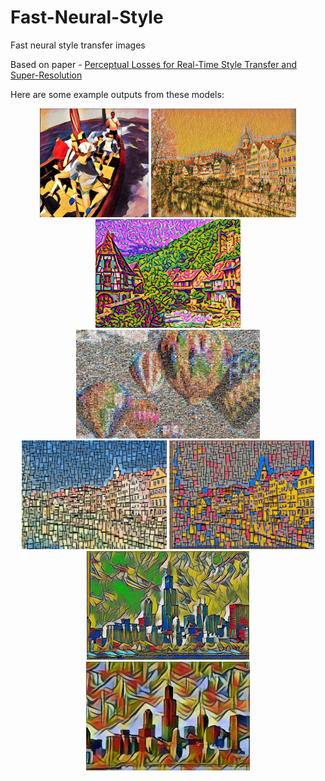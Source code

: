 # Fast-Neural-Style
Fast neural style transfer images

Based on paper - [Perceptual Losses for Real-Time Style Transfer and Super-Resolution](https://arxiv.org/pdf/1603.08155.pdf)

Here are some example outputs from these models:

<div align='center'>
  <img src='img1.png' height='174px'>
  <img src='img2.jpg' height="174px">
  <img src='img3.png' height="174px">
  <img src='img4.jpg' height='174px'>
  <img src='img5.jpg' height='174px'>
  <img src='img6.jpg' height='174px'>
  <img src='img7.jpg' height='174px'>
  <img src='img8.jpg' height='174px'>
</div>
